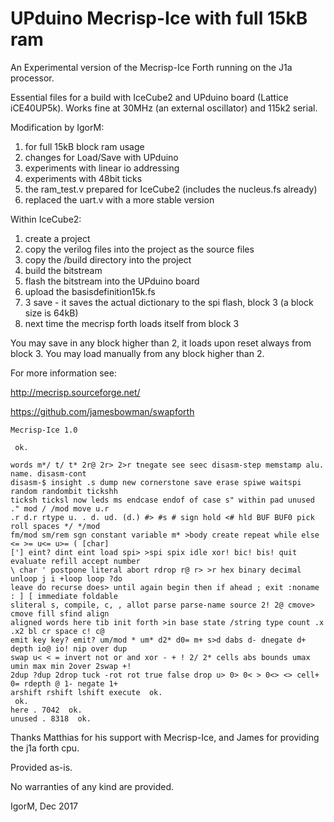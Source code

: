 # UPduino Mecrisp-Ice with full 15kB ram


An Experimental version of the Mecrisp-Ice Forth running on the J1a processor.

Essential files for a build with IceCube2 and UPduino board (Lattice iCE40UP5k).
Works fine at 30MHz (an external oscillator) and 115k2 serial.

Modification by IgorM:
1. for full 15kB block ram usage
2. changes for Load/Save with UPduino
3. experiments with linear io addressing
4. experiments with 48bit ticks
5. the ram_test.v prepared for IceCube2 (includes the nucleus.fs already)
6. replaced the uart.v with a more stable version

Within IceCube2:
1. create a project
2. copy the verilog files into the project as the source files
3. copy the /build directory into the project
4. build the bitstream
5. flash the bitstream into the UPduino board
6. upload the basisdefinition15k.fs
7. 3 save - it saves the actual dictionary to the spi flash, block 3 (a block size is 64kB)
8. next time the mecrisp forth loads itself from block 3

You may save in any block higher than 2, it loads upon reset always from block 3.
You may load manually from any block higher than 2.

For more information see:

http://mecrisp.sourceforge.net/

https://github.com/jamesbowman/swapforth
```
Mecrisp-Ice 1.0

 ok.
 
words m*/ t/ t* 2r@ 2r> 2>r tnegate see seec disasm-step memstamp alu. name. disasm-cont 
disasm-$ insight .s dump new cornerstone save erase spiwe waitspi random randombit tickshh 
ticksh ticksl now leds ms endcase endof of case s" within pad unused ." mod / /mod move u.r 
.r d.r rtype u. . d. ud. (d.) #> #s # sign hold <# hld BUF BUF0 pick roll spaces */ */mod 
fm/mod sm/rem sgn constant variable m* >body create repeat while else <= >= u<= u>= ( [char] 
['] eint? dint eint load spi> >spi spix idle xor! bic! bis! quit evaluate refill accept number 
\ char ' postpone literal abort rdrop r@ r> >r hex binary decimal unloop j i +loop loop ?do 
leave do recurse does> until again begin then if ahead ; exit :noname : ] [ immediate foldable 
sliteral s, compile, c, , allot parse parse-name source 2! 2@ cmove> cmove fill sfind align 
aligned words here tib init forth >in base state /string type count .x .x2 bl cr space c! c@ 
emit key key? emit? um/mod * um* d2* d0= m+ s>d dabs d- dnegate d+ depth io@ io! nip over dup 
swap u< < = invert not or and xor - + ! 2/ 2* cells abs bounds umax umin max min 2over 2swap +! 
2dup ?dup 2drop tuck -rot rot true false drop u> 0> 0< > 0<> <> cell+ 0= rdepth @ 1- negate 1+ 
arshift rshift lshift execute  ok.
 ok.
here . 7042  ok.
unused . 8318  ok.
```

Thanks Matthias for his support with Mecrisp-Ice, and James for providing the j1a forth cpu.

Provided as-is.

No warranties of any kind are provided.

IgorM, Dec 2017

